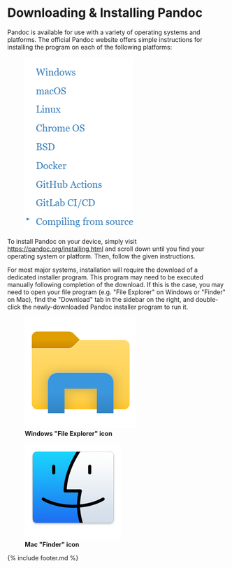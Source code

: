 # Downloading & Installing Pandoc

Pandoc is available for use with a variety of operating systems and
platforms. The official Pandoc website offers simple instructions for
installing the program on each of the following platforms:

<figure>
<img src="images/media/image5.png">
</figure>

To install Pandoc on your device, simply visit
<https://pandoc.org/installing.html> and scroll down until you find your
operating system or platform. Then, follow the given instructions.

For most major systems, installation will require the download of a
dedicated installer program. This program may need to be executed
manually following completion of the download. If this is the case, you
may need to open your file program (e.g. "File Explorer" on Windows or
"Finder" on Mac), find the "Download" tab in the sidebar on the right,
and double-click the newly-downloaded Pandoc installer program to run
it.

<figure>
<img src="images/media/image2.png">
<figcaption><b>Windows "File Explorer" icon</b></figcaption>
</figure>

<figure>
<img src="images/media/image3.png">
<figcaption><b>Mac "Finder" icon</b></figcaption>
</figure>
{% include footer.md %}
